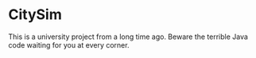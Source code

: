 # CitySim

This is a university project from a long time ago. Beware the terrible Java code waiting for you at every corner.
